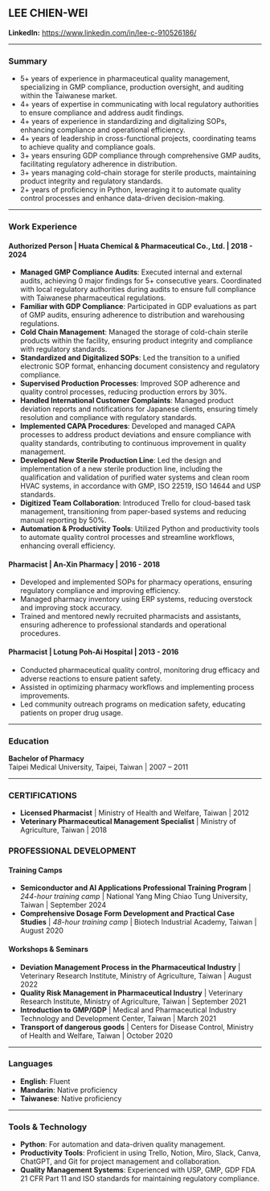 ## LEE CHIEN-WEI

**LinkedIn:** https://www.linkedin.com/in/lee-c-910526186/

---

### Summary

- 5+ years of experience in pharmaceutical quality management, specializing in GMP compliance, production oversight, and auditing within the Taiwanese market.
- 4+ years of expertise in communicating with local regulatory authorities to ensure compliance and address audit findings.
- 4+ years of experience in standardizing and digitalizing SOPs, enhancing compliance and operational efficiency.
- 4+ years of leadership in cross-functional projects, coordinating teams to achieve quality and compliance goals.
- 3+ years ensuring GDP compliance through comprehensive GMP audits, facilitating regulatory adherence in distribution.
- 3+ years managing cold-chain storage for sterile products, maintaining product integrity and regulatory standards.
- 2+ years of proficiency in Python, leveraging it to automate quality control processes and enhance data-driven decision-making.

---

### Work Experience

#### Authorized Person | Huata Chemical & Pharmaceutical Co., Ltd. | 2018 - 2024

- **Managed GMP Compliance Audits**: Executed internal and external audits, achieving 0 major findings for 5+ consecutive years. Coordinated with local regulatory authorities during audits to ensure full compliance with Taiwanese pharmaceutical regulations.
- **Familiar with GDP Compliance**: Participated in GDP evaluations as part of GMP audits, ensuring adherence to distribution and warehousing regulations.
- **Cold Chain Management**: Managed the storage of cold-chain sterile products within the facility, ensuring product integrity and compliance with regulatory standards.
- **Standardized and Digitalized SOPs**: Led the transition to a unified electronic SOP format, enhancing document consistency and regulatory compliance.
- **Supervised Production Processes**: Improved SOP adherence and quality control processes, reducing production errors by 30%.
- **Handled International Customer Complaints**: Managed product deviation reports and notifications for Japanese clients, ensuring timely resolution and compliance with regulatory standards.
- **Implemented CAPA Procedures**: Developed and managed CAPA processes to address product deviations and ensure compliance with quality standards, contributing to continuous improvement in quality management.
- **Developed New Sterile Production Line**: Led the design and implementation of a new sterile production line, including the qualification and validation of purified water systems and clean room HVAC systems, in accordance with GMP, ISO 22519, ISO 14644 and USP standards.
- **Digitized Team Collaboration**: Introduced Trello for cloud-based task management, transitioning from paper-based systems and reducing manual reporting by 50%.
- **Automation & Productivity Tools**: Utilized Python and productivity tools to automate quality control processes and streamline workflows, enhancing overall efficiency.

#### Pharmacist | An-Xin Pharmacy | 2016 - 2018

- Developed and implemented SOPs for pharmacy operations, ensuring regulatory compliance and improving efficiency.
- Managed pharmacy inventory using ERP systems, reducing overstock and improving stock accuracy.
- Trained and mentored newly recruited pharmacists and assistants, ensuring adherence to professional standards and operational procedures.

#### Pharmacist | Lotung Poh-Ai Hospital | 2013 - 2016

- Conducted pharmaceutical quality control, monitoring drug efficacy and adverse reactions to ensure patient safety.
- Assisted in optimizing pharmacy workflows and implementing process improvements.
- Led community outreach programs on medication safety, educating patients on proper drug usage.

---

### Education

**Bachelor of Pharmacy**  
Taipei Medical University, Taipei, Taiwan | 2007 – 2011

---

### CERTIFICATIONS

- **Licensed Pharmacist** |  Ministry of Health and Welfare, Taiwan | 2012
- **Veterinary Pharmaceutical Management Specialist** | Ministry of Agriculture, Taiwan | 2018

### PROFESSIONAL DEVELOPMENT

#### Training Camps

- **Semiconductor and AI Applications Professional Training Program** | *244-hour training camp* | National Yang Ming Chiao Tung University, Taiwan | September 2024 
- **Comprehensive Dosage Form Development and Practical Case Studies**  | *48-hour training camp* | Biotech Industrial Academy, Taiwan | August 2020

#### Workshops & Seminars

- **Deviation Management Process in the Pharmaceutical Industry**  | Veterinary Research Institute, Ministry of Agriculture, Taiwan | August 2022
- **Quality Risk Management in Pharmaceutical Industry** | Veterinary Research Institute, Ministry of Agriculture, Taiwan | September 2021
- **Introduction to GMP/GDP** | Medical and Pharmaceutical Industry Technology and Development Center, Taiwan | March 2021
- **Transport of dangerous goods** | Centers for Disease Control, Ministry of Health and Welfare, Taiwan | October 2020

---

### Languages

- **English**: Fluent 
- **Mandarin**: Native proficiency
- **Taiwanese**: Native proficiency

---

### Tools & Technology

- **Python**: For automation and data-driven quality management.
- **Productivity Tools**: Proficient in using Trello, Notion, Miro, Slack, Canva, ChatGPT, and Git for project management and collaboration.
- **Quality Management Systems**: Experienced with USP, GMP, GDP FDA 21 CFR Part 11 and ISO standards for maintaining regulatory compliance.
